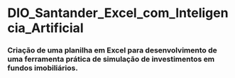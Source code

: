 # DIO_Santander_Excel_com_Inteligencia_Artificial

### Criação de uma planilha em Excel para desenvolvimento de uma ferramenta prática de simulação de investimentos em fundos imobiliários.
